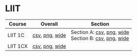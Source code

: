 # LIIT

| Course | Overall | Section |
| ------ | ------- | ------- |
| LIIT 1C | [csv](https://github.com/UCSD-Historical-Enrollment-Data/2025Spring/blob/main/overall/LIIT%201C.csv), [png](https://raw.githubusercontent.com/UCSD-Historical-Enrollment-Data/2025Spring/main/plot_overall/LIIT%201C.png), [wide](https://raw.githubusercontent.com/UCSD-Historical-Enrollment-Data/2025Spring/main/plot_overall_wide/LIIT%201C.png) | Section A: [csv](https://github.com/UCSD-Historical-Enrollment-Data/2025Spring/blob/main/section/LIIT%201C_A.csv), [png](https://raw.githubusercontent.com/UCSD-Historical-Enrollment-Data/2025Spring/main/plot_section/LIIT%201C_A.png), [wide](https://raw.githubusercontent.com/UCSD-Historical-Enrollment-Data/2025Spring/main/plot_section_wide/LIIT%201C_A.png)<br>Section B: [csv](https://github.com/UCSD-Historical-Enrollment-Data/2025Spring/blob/main/section/LIIT%201C_B.csv), [png](https://raw.githubusercontent.com/UCSD-Historical-Enrollment-Data/2025Spring/main/plot_section/LIIT%201C_B.png), [wide](https://raw.githubusercontent.com/UCSD-Historical-Enrollment-Data/2025Spring/main/plot_section_wide/LIIT%201C_B.png) |
| LIIT 1CX | [csv](https://github.com/UCSD-Historical-Enrollment-Data/2025Spring/blob/main/overall/LIIT%201CX.csv), [png](https://raw.githubusercontent.com/UCSD-Historical-Enrollment-Data/2025Spring/main/plot_overall/LIIT%201CX.png), [wide](https://raw.githubusercontent.com/UCSD-Historical-Enrollment-Data/2025Spring/main/plot_overall_wide/LIIT%201CX.png) |  |
